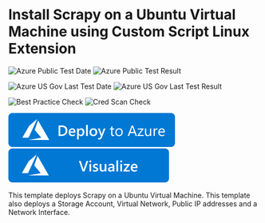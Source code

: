 # Install Scrapy on a Ubuntu Virtual Machine using Custom Script Linux Extension

![Azure Public Test Date](https://azurequickstartsservice.blob.core.windows.net/badges/scrapy-on-ubuntu/PublicLastTestDate.svg)
![Azure Public Test Result](https://azurequickstartsservice.blob.core.windows.net/badges/scrapy-on-ubuntu/PublicDeployment.svg)

![Azure US Gov Last Test Date](https://azurequickstartsservice.blob.core.windows.net/badges/scrapy-on-ubuntu/FairfaxLastTestDate.svg)
![Azure US Gov Last Test Result](https://azurequickstartsservice.blob.core.windows.net/badges/scrapy-on-ubuntu/FairfaxDeployment.svg)

![Best Practice Check](https://azurequickstartsservice.blob.core.windows.net/badges/scrapy-on-ubuntu/BestPracticeResult.svg)
![Cred Scan Check](https://azurequickstartsservice.blob.core.windows.net/badges/scrapy-on-ubuntu/CredScanResult.svg)

[![Deploy To Azure](https://raw.githubusercontent.com/Azure/azure-quickstart-templates/master/1-CONTRIBUTION-GUIDE/images/deploytoazure.svg?sanitize=true)](https://portal.azure.com/#create/Microsoft.Template/uri/https%3A%2F%2Fraw.githubusercontent.com%2FAzure%2Fazure-quickstart-templates%2Fmaster%2Fscrapy-on-ubuntu%2Fazuredeploy.json)  [![Visualize](https://raw.githubusercontent.com/Azure/azure-quickstart-templates/master/1-CONTRIBUTION-GUIDE/images/visualizebutton.svg?sanitize=true)](http://armviz.io/#/?load=https%3A%2F%2Fraw.githubusercontent.com%2FAzure%2Fazure-quickstart-templates%2Fmaster%2Fscrapy-on-ubuntu%2Fazuredeploy.json)

This template deploys Scrapy on a Ubuntu Virtual Machine. This template also deploys a Storage Account, Virtual Network, Public IP addresses and a Network Interface.


